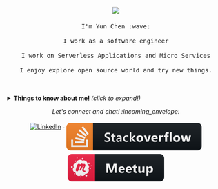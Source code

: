 <p align="center">
  <img src="https://media.giphy.com/media/MeJgB3yMMwIaHmKD4z/giphy.gif" width="30%">
  <br><br>
  <samp>
    I'm Yun Chen :wave:
    <br><br>
    I work as a software engineer 
    <br><br>
    I work on Serverless Applications and Micro Services
    <br><br>
    I enjoy explore open source world and try new things.
    <br><br>
  </samp>
</p>

<br>

<details>
  <summary> <b> Things to know about me! </b> <i>(click to expand!)</i> </summary>
  
  <br>
  
  [![Github Stats By Mason](https://github-readme-stats.vercel.app/api?username=masonyc&show_icons=true&title_color=fff&icon_color=79ff97&text_color=9f9f9f&bg_color=151515)](https://github.com/masonyc/github-readme-stats)

---

### 🚧 I build with...

<p align="center">
  <a href="">
    <img src="https://raw.githubusercontent.com/MikeCodesDotNET/ColoredBadges/master/svg/dev/misc/cloud.svg" alt="cloud" style="vertical-align:top; margin:4px">
  </a>

  <a href="https://azure.microsoft.com/en-gb/">
    <img src="https://raw.githubusercontent.com/MikeCodesDotNET/MikeCodesDotNET/a8abbf37441f3253f74ea255a47f289208d7568c/Resources/azure.svg" alt="Azure" style="vertical-align:top; margin:4px">
  </a>
  
  <a href="https://github.com/dotnet/core">
    <img src="https://raw.githubusercontent.com/MikeCodesDotNET/ColoredBadges/master/svg/dev/languages/csharp_dotnet.svg" alt="c#" style="vertical-align:top; margin:4px">
  
  <a href="https://github.com/golang">
    <img src="https://raw.githubusercontent.com/MikeCodesDotNET/ColoredBadges/master/svg/dev/languages/go.svg" alt="golang" style="vertical-align:top; margin:4px">
  </a>
  
  <a href="https://github.com/xamarin/Xamarin.Forms">
    <img src="https://raw.githubusercontent.com/MikeCodesDotNET/MikeCodesDotNET/a8abbf37441f3253f74ea255a47f289208d7568c/Resources/XamarinForms.svg" alt="Xamarin.Forms" style="vertical-align:top; margin:4px">
  </a>
  
  <a href="https://visualstudio.microsoft.com">
    <img src="https://raw.githubusercontent.com/MikeCodesDotNET/ColoredBadges/master/svg/dev/tools/visualstudio.svg" alt="Visual Studio" style="vertical-align:top; margin:4px">
  </a>
  
---
### 🌱 I’m currently learning
Distributed system design, golang. 
</p>
</details>

<p align="center"> 
  <i> Let's connect and chat! :incoming_envelope: </i>
</p>

<p align="center">
  <a href="https://www.linkedin.com/in/mason-yun-chen-207316109/">
    <img src="https://raw.githubusercontent.com/MikeCodesDotNET/MikeCodesDotNET/a8abbf37441f3253f74ea255a47f289208d7568c/Resources/linkedIn.svg" alt="LinkedIn" style="vertical-align:top; margin:4px">
  </a>
  
  <a href="https://stackoverflow.com/users/9029508/masonyc/">
    <img src="https://raw.githubusercontent.com/MikeCodesDotNET/ColoredBadges/master/svg/social/stackoverflow.svg" alt="stackoverflow" style="vertical-align:top; margin:4px">
  </a>
  
  <a href="https://www.meetup.com/members/315952718/">
    <img src="https://raw.githubusercontent.com/MikeCodesDotNET/ColoredBadges/master/svg/social/meetup.svg" alt="meetup" style="vertical-align:top; margin:4px">
  </a>
</p>
